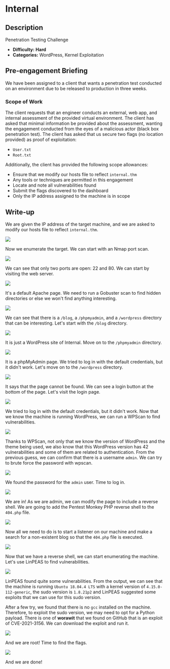 # Internal

## Description

Penetration Testing Challenge
* **Difficulty:** **Hard**
* **Categories:** WordPress, Kernel Exploitation

## Pre-engagement Briefing

We have been assigned to a client that wants a penetration test conducted on an environment due to be released to production in three weeks.

### Scope of Work

The client requests that an engineer conducts an external, web app, and internal assessment of the provided virtual environment. The client has asked that minimal information be provided about the assessment, wanting the engagement conducted from the eyes of a malicious actor (black box penetration test). The client has asked that us secure two flags (no location provided) as proof of exploitation:
* `User.txt`
* `Root.txt`

Additionally, the client has provided the following scope allowances:
* Ensure that we modify our hosts file to reflect `internal.thm`
* Any tools or techniques are permitted in this engagement
* Locate and note all vulnerabilities found
* Submit the flags discovered to the dashboard
* Only the IP address assigned to the machine is in scope

## Write-up

We are given the IP address of the target machine, and we are asked to modify our hosts file to reflect `internal.thm`.

![](hosts-file-modified.png)

Now we enumerate the target. We can start with an Nmap port scan.

![](nmap-port-scan.png)

We can see that only two ports are open: 22 and 80. We can start by visiting the web server.

![](website-front-page.png)

It's a default Apache page. We need to run a Gobuster scan to find hidden directories or else we won't find anything interesting.

![](gobuster.png)

We can see that there is a `/blog`, a `/phpmyadmin`, and a `/wordpress` directory that can be interesting. Let's start with the `/blog` directory.

![](internal-blog-page.png)

It is just a WordPress site of Internal. Move on to the `/phpmyadmin` directory.

![](internal-phpmyadmin-page.png)

It is a phpMyAdmin page. We tried to log in with the default credentials, but it didn't work. Let's move on to the `/wordpress` directory.

![](internal-wordpress-page.png)

It says that the page cannot be found. We can see a login button at the bottom of the page. Let's visit the login page.

![](wordpress-login-page.png)

We tried to log in with the default credentials, but it didn't work. Now that we know the machine is running WordPress, we can run a WPScan to find vulnerabilities.

![](wpscan.png)

Thanks to WPScan, not only that we know the version of WordPress and the theme being used, we also know that this WordPress version has 42 vulnerabilities and some of them are related to authentication. From the previous guess, we can confirm that there is a username `admin`. We can try to brute force the password with wpscan.

![](login-brute-force.png)

We found the password for the `admin` user. Time to log in.

![](wp-dashboard.png)

We are in! As we are admin, we can modify the page to include a reverse shell. We are going to add the Pentest Monkey PHP reverse shell to the `404.php` file.

![](reverse-shell-injected.png)

Now all we need to do is to start a listener on our machine and make a search for a non-existent blog so that the `404.php` file is executed.

![](reverse-shell.png)

Now that we have a reverse shell, we can start enumerating the machine. Let's use LinPEAS to find vulnerabilities.

![](linpeas.png)

LinPEAS found quite some vulnerabilities. From the output, we can see that the machine is running `Ubuntu 18.04.4 LTS` with a kernel version of `4.15.0-112-generic`, the sudo version is `1.8.21p2` and LinPEAS suggested some exploits that we can use for this sudo version.

After a few try, we found that there is no `gcc` installed on the machine. Therefore, to exploit the sudo version, we may need to opt for a Python payload. There is one of **worawit** that we found on GitHub that is an exploit of CVE-2021-3156. We can download the exploit and run it.

![](pwned.png)

And we are root! Time to find the flags.

![](flags.png)

And we are done!